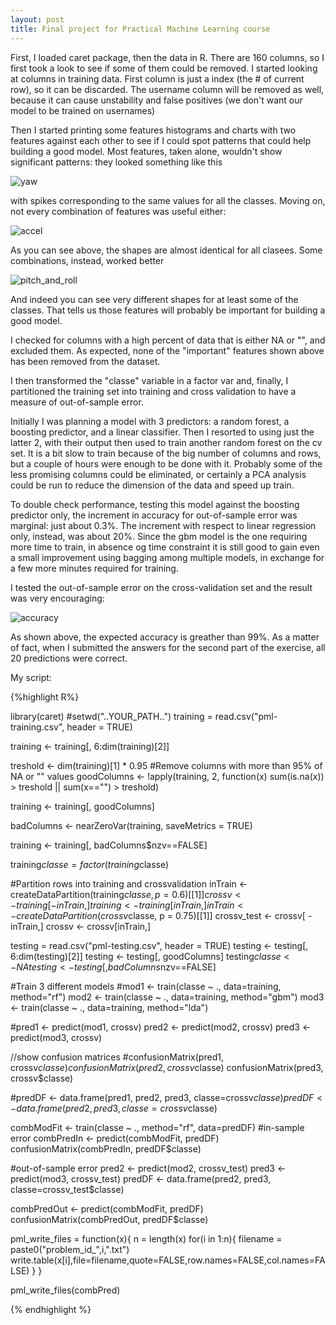 ```yaml
---
layout: post
title: Final project for Practical Machine Learning course
---
```


First, I loaded caret package, then the data in R.
There are 160 columns, so I first took a look to see if some of them could be removed.
I started looking at columns in training data. First column is just a index (the # of current row), so it can be discarded. The username column will be removed as well, because it can cause unstability and false positives (we don't want our model to be trained on usernames)

Then I started printing some features histograms and charts with two features against each other to see if I could spot patterns that could help building a good model.
Most features, taken alone, wouldn't show significant patterns: they looked something like this

![yaw](..images/yaw.jpg)

with spikes corresponding to the same values for all the classes.
Moving on, not every combination of features was useful either:

![accel](..images/accel_x_vs_y.jpg)

As you can see above, the shapes are almost identical for all clasees.
Some combinations, instead, worked better

![pitch_and_roll](..images/pitch_vs_roll.jpg)

And indeed you can see very different shapes for at least some of the classes.
That tells us those features will probably be important for building a good model.

I checked for columns with a high percent of data that is either NA or "", and excluded them.
As expected, none of the "important" features shown above has been removed from the dataset.

I then transformed the "classe" variable in a factor var and, finally, I partitioned the training set into training and cross validation to have a measure of out-of-sample error.


Initially I was planning a model with 3 predictors: a random forest, a boosting predictor, and a linear classifier. Then I resorted to using just the latter 2, with their output then used to train another random forest on the cv set.
It is a bit slow to train because of the big number of columns and rows, but a couple of hours were enough to be done with it. Probably some of the less promising columns could be eliminated, or certainly a PCA analysis could be run to reduce the dimension of the data and speed up train.

To double check performance, testing this model against the boosting predictor only, the increment in accuracy for out-of-sample error was marginal: just about 0.3%. The increment with respect to linear regression only, instead, was about 20%. Since the gbm model is the one requiring more time to train, in absence og time constraint it is still good to gain even a small improvement using bagging among multiple models, in exchange for a few more minutes required for training.

I tested the out-of-sample error on the cross-validation set and the result was very encouraging:

![accuracy](..images/accuracy.jpg)

As shown above, the expected accuracy is greather than 99%. As a matter of fact, when I submitted the answers for the second part of the exercise, all 20 predictions were correct.

My script:

{%highlight R%}

library(caret)
#setwd("..YOUR_PATH..")
training = read.csv("pml-training.csv", header = TRUE)

training <- training[, 6:dim(training)[2]]

treshold <- dim(training)[1] * 0.95
#Remove columns with more than 95% of NA or "" values
goodColumns <- !apply(training, 2, function(x) sum(is.na(x)) > treshold  || sum(x=="") > treshold)

training <- training[, goodColumns]

badColumns <- nearZeroVar(training, saveMetrics = TRUE)

training <- training[, badColumns$nzv==FALSE]

training$classe = factor(training$classe)

#Partition rows into training and crossvalidation
inTrain <- createDataPartition(training$classe, p = 0.6)[[1]]
crossv <- training[-inTrain,]
training <- training[ inTrain,]
inTrain <- createDataPartition(crossv$classe, p = 0.75)[[1]]
crossv_test <- crossv[ -inTrain,]
crossv <- crossv[inTrain,]

testing = read.csv("pml-testing.csv", header = TRUE)
testing <- testing[, 6:dim(testing)[2]]
testing <- testing[, goodColumns]
testing$classe <- NA
testing <- testing[, badColumns$nzv==FALSE]

#Train 3 different models
#mod1 <- train(classe ~ ., data=training, method="rf")
mod2 <- train(classe ~ ., data=training, method="gbm")
mod3 <- train(classe ~ ., data=training, method="lda")

#pred1 <- predict(mod1, crossv)
pred2 <- predict(mod2, crossv)
pred3 <- predict(mod3, crossv)

//show confusion matrices
#confusionMatrix(pred1, crossv$classe)
confusionMatrix(pred2, crossv$classe)
confusionMatrix(pred3, crossv$classe)

#predDF <- data.frame(pred1, pred2, pred3, classe=crossv$classe)
predDF <- data.frame(pred2, pred3, classe=crossv$classe)

combModFit <- train(classe ~ ., method="rf", data=predDF)
#in-sample error
combPredIn <- predict(combModFit, predDF)
confusionMatrix(combPredIn, predDF$classe)

#out-of-sample error
pred2 <- predict(mod2, crossv_test)
pred3 <- predict(mod3, crossv_test)
predDF <- data.frame(pred2, pred3, classe=crossv_test$classe)

combPredOut <- predict(combModFit, predDF)
confusionMatrix(combPredOut, predDF$classe)



pml_write_files = function(x){
  n = length(x)
  for(i in 1:n){
    filename = paste0("problem_id_",i,".txt")
    write.table(x[i],file=filename,quote=FALSE,row.names=FALSE,col.names=FALSE)
  }
}

pml_write_files(combPred)

{% endhighlight %}